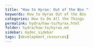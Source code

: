 ```yaml
---
title: "How to Hyrax: Out of the Box "
keywords: How to Hyrax Out of the Box
categories: How to Do All the Things
permalink: hydra/how-to/hyrax.html
folder: hydra/how-to/hyrax.md
sidebar: mydoc_sidebar
tags: [development_resources]
---
```

